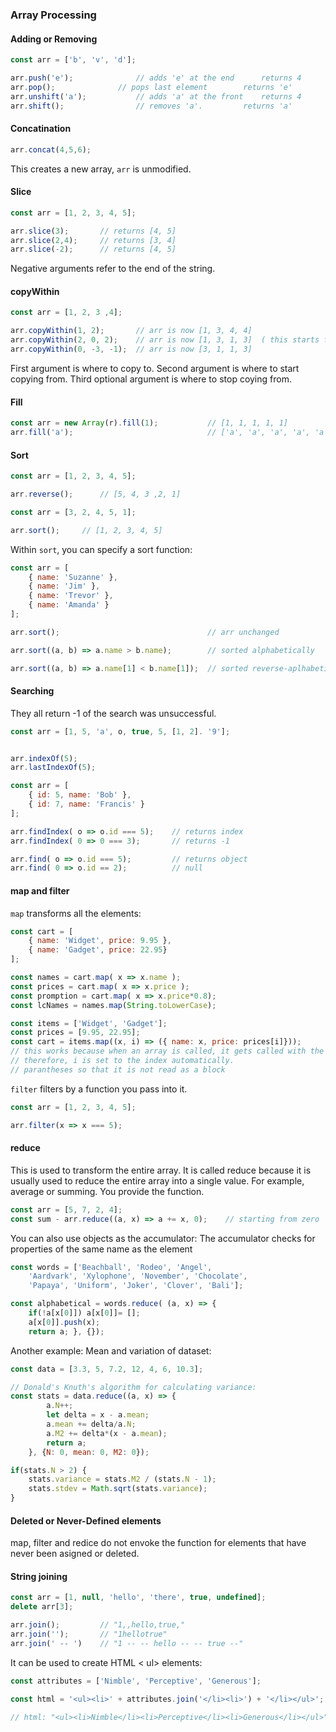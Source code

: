 

### Array Processing


#### Adding or Removing

```js
const arr = ['b', 'v', 'd'];

arr.push('e');				// adds 'e' at the end		returns 4
arr.pop();				// pops last element		returns 'e'
arr.unshift('a');			// adds 'a' at the front	returns 4
arr.shift();				// removes 'a'.			returns 'a'
```


#### Concatination

```js
arr.concat(4,5,6);
```
This creates a new array, `arr` is unmodified.



#### Slice

```js
const arr = [1, 2, 3, 4, 5];

arr.slice(3);		// returns [4, 5]
arr.slice(2,4);		// returns [3, 4]
arr.slice(-2);		// returns [4, 5]
```
Negative arguments refer to the end of the string.


#### copyWithin

```js
const arr = [1, 2, 3 ,4];

arr.copyWithin(1, 2);		// arr is now [1, 3, 4, 4]		
arr.copyWithin(2, 0, 2);	// arr is now [1, 3, 1, 3]  ( this starts from [1, 3, 4, 4] )
arr.copyWithin(0, -3, -1);	// arr is now [3, 1, 1, 3]
```
First argument is where to copy to.
Second argument is where to start copying from.
Third optional argument is where to stop coying from.



#### Fill

```js
const arr = new Array(r).fill(1);			// [1, 1, 1, 1, 1]
arr.fill('a');								// ['a', 'a', 'a', 'a', 'a']
```


#### Sort


```js
const arr = [1, 2, 3, 4, 5];

arr.reverse();		// [5, 4, 3 ,2, 1]
```

```js
const arr = [3, 2, 4, 5, 1];

arr.sort();		// [1, 2, 3, 4, 5]
```

Within `sort`, you can specify a sort function:


```js
const arr = [
	{ name: 'Suzanne' },
	{ name: 'Jim' },
	{ name: 'Trevor' },
	{ name: 'Amanda' }
];

arr.sort();									// arr unchanged

arr.sort((a, b) => a.name > b.name);		// sorted alphabetically

arr.sort((a, b) => a.name[1] < b.name[1]);	// sorted reverse-aplhabetically
```


#### Searching

They all return -1 of the search was unsuccessful.

```js
const arr = [1, 5, 'a', o, true, 5, [1, 2]. '9'];


arr.indexOf(5);
arr.lastIndexOf(5);
```

```js
const arr = [
	{ id: 5, name: 'Bob' },
	{ id: 7, name: 'Francis' }
];

arr.findIndex( o => o.id === 5);	// returns index
arr.findIndex( 0 => 0 === 3);		// returns -1

arr.find( o => o.id === 5); 		// returns object
arr.find( 0 => o.id == 2);			// null
```


#### map and filter

`map` transforms all the elements:

```js
const cart = [
	{ name: 'Widget', price: 9.95 },
	{ name: 'Gadget', price: 22.95}
];

const names = cart.map( x => x.name );
const prices = cart.map( x => x.price );
const promption = cart.map( x => x.price*0.8);
const lcNames = names.map(String.toLowerCase);
```
```js
const items = ['Widget', 'Gadget'];
const prices = [9.95, 22.95];
const cart = items.map((x, i) => ({ name: x, price: prices[i]}));
// this works because when an array is called, it gets called with the element itself, index and array itself
// therefore, i is set to the index automatically.
// parantheses so that it is not read as a block
```

`filter` filters by a function you pass into it.

```js
const arr = [1, 2, 3, 4, 5];

arr.filter(x => x === 5);
```


#### reduce

This is used to transform the entire array. It is called reduce because it is usually used to reduce the entire array into a single value. For example, average or summing.
You provide the function.

```js
const arr = [5, 7, 2, 4];
const sum - arr.reduce((a, x) => a += x, 0);	// starting from zero
```

You can also use objects as the accumulator:
The accumulator checks for properties of the same name as the element

```js
const words = ['Beachball', 'Rodeo', 'Angel',
	'Aardvark', 'Xylophone', 'November', 'Chocolate',
	'Papaya', 'Uniform', 'Joker', 'Clover', 'Bali'];

const alphabetical = words.reduce( (a, x) => {
	if(!a[x[0]]) a[x[0]]= [];
	a[x[0]].push(x);
	return a; }, {});
```

Another example:
Mean and variation of dataset:

```js
const data = [3.3, 5, 7.2, 12, 4, 6, 10.3];

// Donald's Knuth's algorithm for calculating variance:
const stats = data.reduce((a, x) => {
		a.N++;
		let delta = x - a.mean;
		a.mean += delta/a.N;
		a.M2 += delta*(x - a.mean);
		return a;
	}, {N: 0, mean: 0, M2: 0});

if(stats.N > 2) {
	stats.variance = stats.M2 / (stats.N - 1);
	stats.stdev = Math.sqrt(stats.variance);
}
```

#### Deleted or Never-Defined elements

map, filter and redice do not envoke the function for elements that have never been asigned or deleted. 



#### String joining

```js
const arr = [1, null, 'hello', 'there', true, undefined];
delete arr[3];

arr.join();			// "1,,hello,true,"
arr.join('');		// "1hellotrue"
arr.join(' -- ')	// "1 -- -- hello -- -- true --"
```

It can be used to create HTML < ul> elements:

```js
const attributes = ['Nimble', 'Perceptive', 'Generous'];

const html = '<ul><li>' + attributes.join('</li><li>') + '</li></ul>';

// html: "<ul><li>Nimble</li><li>Perceptive</li><li>Generous</li></ul>"


